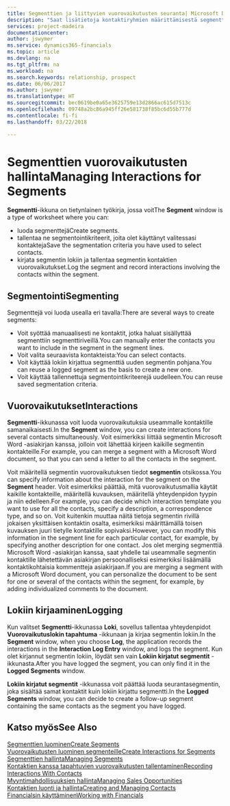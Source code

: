 ```yaml
---
title: Segmenttien ja liittyvien vuorovaikutusten seuranta| Microsoft Docs
description: "Saat lisätietoja kontaktiryhmien määrittämisestä segmenttejä luomalla ja segmenttien vuorovaikutusten määrittämisestä."
services: project-madeira
documentationcenter: 
author: jswymer
ms.service: dynamics365-financials
ms.topic: article
ms.devlang: na
ms.tgt_pltfrm: na
ms.workload: na
ms.search.keywords: relationship, prospect
ms.date: 06/06/2017
ms.author: jswymer
ms.translationtype: HT
ms.sourcegitcommit: bec0619be0a65e3625759e13d2866ac615d7513c
ms.openlocfilehash: 09748a2bc86a945ff26e581738f85bc6d55b777d
ms.contentlocale: fi-fi
ms.lasthandoff: 03/22/2018

---
```

# <a name="managing-interactions-for-segments"></a><span data-ttu-id="78df5-103">Segmenttien vuorovaikutusten hallinta</span><span class="sxs-lookup"><span data-stu-id="78df5-103">Managing Interactions for Segments</span></span>
<span data-ttu-id="78df5-104">**Segmentti**-ikkuna on tietynlainen työkirja, jossa voit</span><span class="sxs-lookup"><span data-stu-id="78df5-104">The **Segment** window is a type of worksheet where you can:</span></span>

* <span data-ttu-id="78df5-105">luoda segmenttejä</span><span class="sxs-lookup"><span data-stu-id="78df5-105">Create segments.</span></span>
* <span data-ttu-id="78df5-106">tallentaa ne segmentointikriteerit, joita olet käyttänyt valitessasi kontakteja</span><span class="sxs-lookup"><span data-stu-id="78df5-106">Save the segmentation criteria you have used to select contacts.</span></span>
* <span data-ttu-id="78df5-107">kirjata segmentin lokiin ja tallentaa segmentin kontaktien vuorovaikutukset.</span><span class="sxs-lookup"><span data-stu-id="78df5-107">Log the segment and record interactions involving the contacts within the segment.</span></span>

## <a name="segmenting"></a><span data-ttu-id="78df5-108">Segmentointi</span><span class="sxs-lookup"><span data-stu-id="78df5-108">Segmenting</span></span>
<span data-ttu-id="78df5-109">Segmenttejä voi luoda usealla eri tavalla:</span><span class="sxs-lookup"><span data-stu-id="78df5-109">There are several ways to create segments:</span></span>

* <span data-ttu-id="78df5-110">Voit syöttää manuaalisesti ne kontaktit, jotka haluat sisällyttää segmenttiin segmenttiriveillä.</span><span class="sxs-lookup"><span data-stu-id="78df5-110">You can manually enter the contacts you want to include in the segment in the segment lines.</span></span>
* <span data-ttu-id="78df5-111">Voit valita seuraavista kontakteista:</span><span class="sxs-lookup"><span data-stu-id="78df5-111">You can select contacts.</span></span>
* <span data-ttu-id="78df5-112">Voit käyttää lokiin kirjattua segmenttiä uuden segmentin pohjana.</span><span class="sxs-lookup"><span data-stu-id="78df5-112">You can reuse a logged segment as the basis to create a new one.</span></span>
* <span data-ttu-id="78df5-113">Voit käyttää tallennettuja segmentointikriteerejä uudelleen.</span><span class="sxs-lookup"><span data-stu-id="78df5-113">You can reuse saved segmentation criteria.</span></span>

## <a name="interactions"></a><span data-ttu-id="78df5-114">Vuorovaikutukset</span><span class="sxs-lookup"><span data-stu-id="78df5-114">Interactions</span></span>
<span data-ttu-id="78df5-115">**Segmentti**-ikkunassa voit luoda vuorovaikutuksia useammalle kontaktille samanaikaisesti.</span><span class="sxs-lookup"><span data-stu-id="78df5-115">In the **Segment** window, you can create interactions for several contacts simultaneously.</span></span> <span data-ttu-id="78df5-116">Voit esimerkiksi liittää segmentin Microsoft Word -asiakirjan kanssa, jolloin voit lähettää kirjeen kaikille segmentin kontakteille.</span><span class="sxs-lookup"><span data-stu-id="78df5-116">For example, you can merge a segment with a Microsoft Word document, so that you can send a letter to all the contacts in the segment.</span></span>

<span data-ttu-id="78df5-117">Voit määritellä segmentin vuorovaikutuksen tiedot **segmentin** otsikossa.</span><span class="sxs-lookup"><span data-stu-id="78df5-117">You can specify information about the interaction for the segment on the **Segment** header.</span></span> <span data-ttu-id="78df5-118">Voit esimerkiksi päättää, mitä vuorovaikutusmallia käytät kaikille kontakteille, määritellä kuvauksen, määritellä yhteydenpidon tyypin ja niin edelleen.</span><span class="sxs-lookup"><span data-stu-id="78df5-118">For example, you can decide which interaction template you want to use for all the contacts, specify a description, a correspondence type, and so on.</span></span> <span data-ttu-id="78df5-119">Voit kuitenkin muuttaa näitä tietoja segmentin rivillä jokaisen yksittäisen kontaktin osalta, esimerkiksi määrittämällä toisen kuvauksen juuri tietylle kontaktille sopivaksi.</span><span class="sxs-lookup"><span data-stu-id="78df5-119">However, you can modify this information in the segment line for each particular contact, for example, by specifying another description for one contact.</span></span> <span data-ttu-id="78df5-120">Jos olet merging segmenttiä Microsoft Word -asiakirjan kanssa, saat yhdelle tai useammalle segmentin kontaktille lähetettävän asiakirjan persoonalliseksi esimerkiksi lisäämällä kontaktikohtaisia kommentteja asiakirjaan.</span><span class="sxs-lookup"><span data-stu-id="78df5-120">If you are merging a segment with a Microsoft Word document, you can personalize the document to be sent for one or several of the contacts within the segment, for example, by adding individualized comments to the document.</span></span>

## <a name="logging"></a><span data-ttu-id="78df5-121">Lokiin kirjaaminen</span><span class="sxs-lookup"><span data-stu-id="78df5-121">Logging</span></span>
<span data-ttu-id="78df5-122">Kun valitset **Segmentti**-ikkunassa **Loki**, sovellus tallentaa yhteydenpidot **Vuorovaikutuslokin tapahtuma** -ikkunaan ja kirjaa segmentin lokiin.</span><span class="sxs-lookup"><span data-stu-id="78df5-122">In the **Segment** window, when you choose **Log**, the application records the interactions in the **Interaction Log Entry** window, and logs the segment.</span></span> <span data-ttu-id="78df5-123">Kun olet kirjannut segmentin lokiin, löydät sen vain **Lokiin kirjatut segmentit** -ikkunasta.</span><span class="sxs-lookup"><span data-stu-id="78df5-123">After you have logged the segment, you can only find it in the **Logged Segments** window.</span></span>

<span data-ttu-id="78df5-124">**Lokiin kirjatut segmentit** -ikkunassa voit päättää luoda seurantasegmentin, joka sisältää samat kontaktit kuin lokiin kirjattu segmentti.</span><span class="sxs-lookup"><span data-stu-id="78df5-124">In the **Logged Segments** window, you can decide to create a follow-up segment containing the same contacts as the segment you have logged.</span></span>

## <a name="see-also"></a><span data-ttu-id="78df5-125">Katso myös</span><span class="sxs-lookup"><span data-stu-id="78df5-125">See Also</span></span>
[<span data-ttu-id="78df5-126">Segmenttien luominen</span><span class="sxs-lookup"><span data-stu-id="78df5-126">Create Segments</span></span>](marketing-how-create-segment.md)  
[<span data-ttu-id="78df5-127">Vuorovaikutusten luominen segmenteille</span><span class="sxs-lookup"><span data-stu-id="78df5-127">Create Interactions for Segments</span></span>](marketing-how-create-interactions.md)  
[<span data-ttu-id="78df5-128">Segmenttien hallinta</span><span class="sxs-lookup"><span data-stu-id="78df5-128">Managing Segments</span></span>](marketing-segments.md)  
[<span data-ttu-id="78df5-129">Kontaktien kanssa tapahtuvien vuorovaikutusten tallentaminen</span><span class="sxs-lookup"><span data-stu-id="78df5-129">Recording Interactions With Contacts</span></span>](marketing-interactions.md)  
[<span data-ttu-id="78df5-130">Myyntimahdollisuuksien hallinta</span><span class="sxs-lookup"><span data-stu-id="78df5-130">Managing Sales Opportunities</span></span>](marketing-manage-sales-opportunities.md)  
[<span data-ttu-id="78df5-131">Kontaktien luonti ja hallinta</span><span class="sxs-lookup"><span data-stu-id="78df5-131">Creating and Managing Contacts</span></span>](marketing-contacts.md)  
[<span data-ttu-id="78df5-132">Financialsin käyttäminen</span><span class="sxs-lookup"><span data-stu-id="78df5-132">Working with Financials</span></span>](ui-work-product.md)


